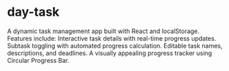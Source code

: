 # day-task
A dynamic task management app built with React and localStorage. Features include:  Interactive task details with real-time progress updates. Subtask toggling with automated progress calculation. Editable task names, descriptions, and deadlines. A visually appealing progress tracker using Circular Progress Bar. 
